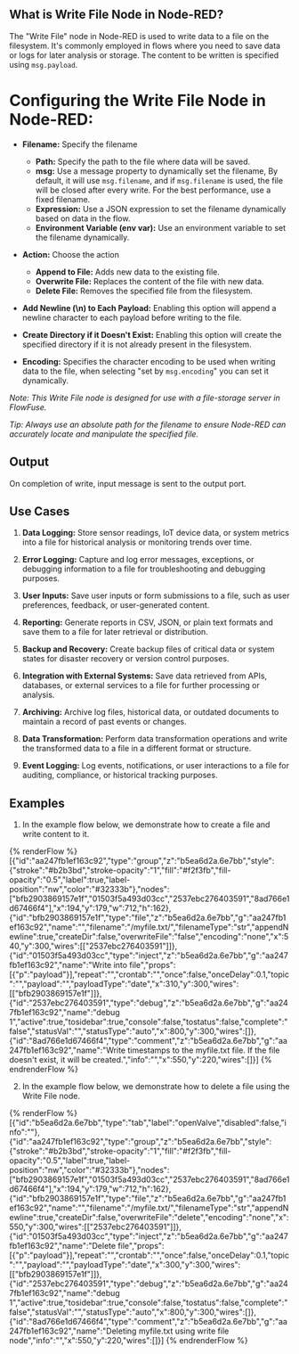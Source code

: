 ## What is Write File Node in Node-RED?

The "Write File" node in Node-RED is used to write data to a file on the filesystem. It's commonly employed in flows where you need to save data or logs for later analysis or storage. The content to be written is specified using `msg.payload`.

# Configuring the Write File Node in Node-RED:

- **Filename:** Specify the filename
    - **Path:** Specify the path to the file where data will be saved.
    - **msg:** Use a message property to dynamically set the filename, By default, it will use `msg.filename`, and if `msg.filename` is used, the file will be closed after every write. For the best performance, use a fixed filename.
    - **Expression:** Use a JSON expression to set the filename dynamically based on data in the flow.
    - **Environment Variable (env var):** Use an environment variable to set the filename dynamically.

- **Action:** Choose the action
    - **Append to File:** Adds new data to the existing file.
    - **Overwrite File:** Replaces the content of the file with new data.
    - **Delete File:** Removes the specified file from the filesystem.

- **Add Newline (\n) to Each Payload:** Enabling this option will append a newline character to each payload before writing to the file.

- **Create Directory if it Doesn't Exist:** Enabling this option will create the specified directory if it is not already present in the filesystem.

- **Encoding:** Specifies the character encoding to be used when writing data to the file, when selecting "set by `msg.encoding`" you can set it dynamically.

*Note: This Write File node is designed for use with a file-storage server in FlowFuse.*

*Tip: Always use an absolute path for the filename to ensure Node-RED can accurately locate and manipulate the specified file.*

## Output

On completion of write, input message is sent to the output port.

## Use Cases

1. **Data Logging:** Store sensor readings, IoT device data, or system metrics into a file for historical analysis or monitoring trends over time.

2. **Error Logging:** Capture and log error messages, exceptions, or debugging information to a file for troubleshooting and debugging purposes.

3. **User Inputs:** Save user inputs or form submissions to a file, such as user preferences, feedback, or user-generated content.

4. **Reporting:** Generate reports in CSV, JSON, or plain text formats and save them to a file for later retrieval or distribution.

5. **Backup and Recovery:** Create backup files of critical data or system states for disaster recovery or version control purposes.

6. **Integration with External Systems:** Save data retrieved from APIs, databases, or external services to a file for further processing or analysis.

7. **Archiving:** Archive log files, historical data, or outdated documents to maintain a record of past events or changes.

8. **Data Transformation:** Perform data transformation operations and write the transformed data to a file in a different format or structure.

9. **Event Logging:** Log events, notifications, or user interactions to a file for auditing, compliance, or historical tracking purposes.

## Examples

1. In the example flow below, we demonstrate how to create a file and write content to it.

{% renderFlow %}
[{"id":"aa247fb1ef163c92","type":"group","z":"b5ea6d2a.6e7bb","style":{"stroke":"#b2b3bd","stroke-opacity":"1","fill":"#f2f3fb","fill-opacity":"0.5","label":true,"label-position":"nw","color":"#32333b"},"nodes":["bfb2903869157e1f","01503f5a493d03cc","2537ebc276403591","8ad766e1d67466f4"],"x":194,"y":179,"w":712,"h":162},{"id":"bfb2903869157e1f","type":"file","z":"b5ea6d2a.6e7bb","g":"aa247fb1ef163c92","name":"","filename":"/myfile.txt/","filenameType":"str","appendNewline":true,"createDir":false,"overwriteFile":"false","encoding":"none","x":540,"y":300,"wires":[["2537ebc276403591"]]},{"id":"01503f5a493d03cc","type":"inject","z":"b5ea6d2a.6e7bb","g":"aa247fb1ef163c92","name":"Write into file","props":[{"p":"payload"}],"repeat":"","crontab":"","once":false,"onceDelay":0.1,"topic":"","payload":"","payloadType":"date","x":310,"y":300,"wires":[["bfb2903869157e1f"]]},{"id":"2537ebc276403591","type":"debug","z":"b5ea6d2a.6e7bb","g":"aa247fb1ef163c92","name":"debug 1","active":true,"tosidebar":true,"console":false,"tostatus":false,"complete":"false","statusVal":"","statusType":"auto","x":800,"y":300,"wires":[]},{"id":"8ad766e1d67466f4","type":"comment","z":"b5ea6d2a.6e7bb","g":"aa247fb1ef163c92","name":"Write timestamps to the myfile.txt file. If the file doesn't exist, it will be created.","info":"","x":550,"y":220,"wires":[]}]
{% endrenderFlow %}

2. In the example flow below, we demonstrate how to delete a file using the Write File node.

{% renderFlow %}
[{"id":"b5ea6d2a.6e7bb","type":"tab","label":"openValve","disabled":false,"info":""},{"id":"aa247fb1ef163c92","type":"group","z":"b5ea6d2a.6e7bb","style":{"stroke":"#b2b3bd","stroke-opacity":"1","fill":"#f2f3fb","fill-opacity":"0.5","label":true,"label-position":"nw","color":"#32333b"},"nodes":["bfb2903869157e1f","01503f5a493d03cc","2537ebc276403591","8ad766e1d67466f4"],"x":194,"y":179,"w":712,"h":162},{"id":"bfb2903869157e1f","type":"file","z":"b5ea6d2a.6e7bb","g":"aa247fb1ef163c92","name":"","filename":"/myfile.txt/","filenameType":"str","appendNewline":true,"createDir":false,"overwriteFile":"delete","encoding":"none","x":550,"y":300,"wires":[["2537ebc276403591"]]},{"id":"01503f5a493d03cc","type":"inject","z":"b5ea6d2a.6e7bb","g":"aa247fb1ef163c92","name":"Delete file","props":[{"p":"payload"}],"repeat":"","crontab":"","once":false,"onceDelay":0.1,"topic":"","payload":"","payloadType":"date","x":300,"y":300,"wires":[["bfb2903869157e1f"]]},{"id":"2537ebc276403591","type":"debug","z":"b5ea6d2a.6e7bb","g":"aa247fb1ef163c92","name":"debug 1","active":true,"tosidebar":true,"console":false,"tostatus":false,"complete":"false","statusVal":"","statusType":"auto","x":800,"y":300,"wires":[]},{"id":"8ad766e1d67466f4","type":"comment","z":"b5ea6d2a.6e7bb","g":"aa247fb1ef163c92","name":"Deleting myfile.txt using write file node","info":"","x":550,"y":220,"wires":[]}]
{% endrenderFlow %}
